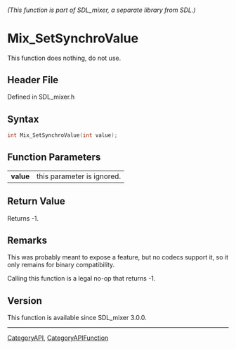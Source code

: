 ###### (This function is part of SDL_mixer, a separate library from SDL.)
# Mix_SetSynchroValue

This function does nothing, do not use.

## Header File

Defined in SDL_mixer.h

## Syntax

```c
int Mix_SetSynchroValue(int value);

```

## Function Parameters

|               |                            |
| ------------- | -------------------------- |
| **value**     | this parameter is ignored. |

## Return Value

Returns -1.

## Remarks

This was probably meant to expose a feature, but no codecs support it, so
it only remains for binary compatibility.

Calling this function is a legal no-op that returns -1.

## Version

This function is available since SDL_mixer 3.0.0.

----
[CategoryAPI](CategoryAPI), [CategoryAPIFunction](CategoryAPIFunction)

